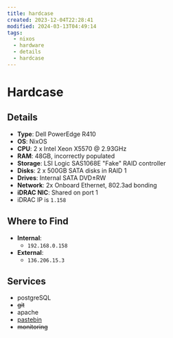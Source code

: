 ```yaml
---
title: hardcase
created: 2023-12-04T22:28:41
modified: 2024-03-13T04:49:14
tags:
  - nixos
  - hardware
  - details
  - hardcase
---
```


# Hardcase

## Details

- **Type**: Dell PowerEdge R410
- **OS**: NixOS
- **CPU**: 2 x Intel Xeon X5570 @ 2.93GHz
- **RAM**: 48GB, incorrectly populated
- **Storage**: LSI Logic SAS1068E "Fake" RAID controller
- **Disks**: 2 x 500GB SATA disks in RAID 1
- **Drives**: Internal SATA DVD±RW
- **Network**: 2x Onboard Ethernet, 802.3ad bonding
- **iDRAC NIC**: Shared on port 1
- iDRAC IP is `1.158`

## Where to Find

- **Internal**:
	- `192.168.0.158`
- **External**:
	- `136.206.15.3`

## Services

- postgreSQL
- ~~git~~
- apache
- [pastebin](https://paste.redbrick.dcu.ie)
- ~~monitoring~~
